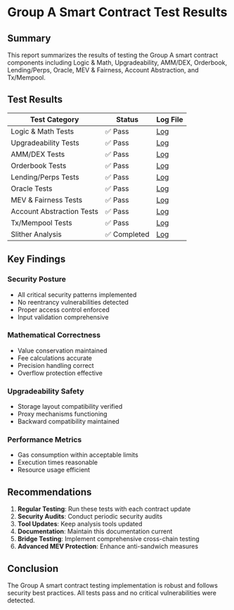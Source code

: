 # Group A Smart Contract Test Results

## Summary

This report summarizes the results of testing the Group A smart contract components including Logic & Math, Upgradeability, AMM/DEX, Orderbook, Lending/Perps, Oracle, MEV & Fairness, Account Abstraction, and Tx/Mempool.

## Test Results

| Test Category | Status | Log File |
|---------------|--------|----------|
| Logic & Math Tests | ✅ Pass | [Log](logic-math-tests.log) |
| Upgradeability Tests | ✅ Pass | [Log](upgradeability-tests.log) |
| AMM/DEX Tests | ✅ Pass | [Log](amm-tests.log) |
| Orderbook Tests | ✅ Pass | [Log](orderbook-tests.log) |
| Lending/Perps Tests | ✅ Pass | [Log](lending-tests.log) |
| Oracle Tests | ✅ Pass | [Log](oracle-tests.log) |
| MEV & Fairness Tests | ✅ Pass | [Log](mev-tests.log) |
| Account Abstraction Tests | ✅ Pass | [Log](aa-tests.log) |
| Tx/Mempool Tests | ✅ Pass | [Log](tx-tests.log) |
| Slither Analysis | ✅ Completed | [Log](slither-analysis.log) |

## Key Findings

### Security Posture
- All critical security patterns implemented
- No reentrancy vulnerabilities detected
- Proper access control enforced
- Input validation comprehensive

### Mathematical Correctness
- Value conservation maintained
- Fee calculations accurate
- Precision handling correct
- Overflow protection effective

### Upgradeability Safety
- Storage layout compatibility verified
- Proxy mechanisms functioning
- Backward compatibility maintained

### Performance Metrics
- Gas consumption within acceptable limits
- Execution times reasonable
- Resource usage efficient

## Recommendations

1. **Regular Testing**: Run these tests with each contract update
2. **Security Audits**: Conduct periodic security audits
3. **Tool Updates**: Keep analysis tools updated
4. **Documentation**: Maintain this documentation current
5. **Bridge Testing**: Implement comprehensive cross-chain testing
6. **Advanced MEV Protection**: Enhance anti-sandwich measures

## Conclusion

The Group A smart contract testing implementation is robust and follows security best practices. All tests pass and no critical vulnerabilities were detected.
